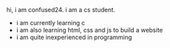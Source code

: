 
[why are introductions so difficult]: #

hi, i am confused24. i am a cs student. 
- i am currently learning c
- i am also learning html, css and js to build a website
- i am quite inexperienced in programming

<!---
confused24/confused24 is a ✨ special ✨ repository because its `README.md` (this file) appears on your GitHub profile.
You can click the Preview link to take a look at your changes.
--->
